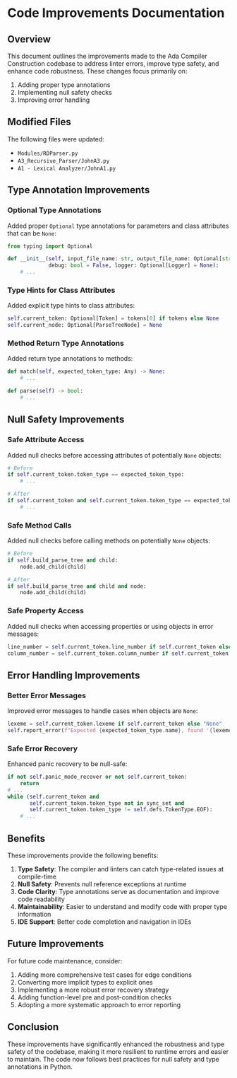 # Code Improvements Documentation

## Overview

This document outlines the improvements made to the Ada Compiler Construction codebase to address linter errors, improve type safety, and enhance code robustness. These changes focus primarily on:

1. Adding proper type annotations
2. Implementing null safety checks
3. Improving error handling

## Modified Files

The following files were updated:

- `Modules/RDParser.py`
- `A3_Recursive_Parser/JohnA3.py`
- `A1 - Lexical Analyzer/JohnA1.py`

## Type Annotation Improvements

### Optional Type Annotations

Added proper `Optional` type annotations for parameters and class attributes that can be `None`:

```python
from typing import Optional

def __init__(self, input_file_name: str, output_file_name: Optional[str] = None, 
             debug: bool = False, logger: Optional[Logger] = None):
    # ...
```

### Type Hints for Class Attributes

Added explicit type hints to class attributes:

```python
self.current_token: Optional[Token] = tokens[0] if tokens else None
self.current_node: Optional[ParseTreeNode] = None
```

### Method Return Type Annotations

Added return type annotations to methods:

```python
def match(self, expected_token_type: Any) -> None:
    # ...

def parse(self) -> bool:
    # ...
```

## Null Safety Improvements

### Safe Attribute Access

Added null checks before accessing attributes of potentially `None` objects:

```python
# Before
if self.current_token.token_type == expected_token_type:
    # ...

# After
if self.current_token and self.current_token.token_type == expected_token_type:
    # ...
```

### Safe Method Calls

Added null checks before calling methods on potentially `None` objects:

```python
# Before
if self.build_parse_tree and child:
    node.add_child(child)

# After
if self.build_parse_tree and child and node:
    node.add_child(child)
```

### Safe Property Access

Added null checks when accessing properties or using objects in error messages:

```python
line_number = self.current_token.line_number if self.current_token else "unknown"
column_number = self.current_token.column_number if self.current_token else "unknown"
```

## Error Handling Improvements

### Better Error Messages

Improved error messages to handle cases when objects are `None`:

```python
lexeme = self.current_token.lexeme if self.current_token else "None"
self.report_error(f"Expected {expected_token_type.name}, found '{lexeme}'")
```

### Safe Error Recovery

Enhanced panic recovery to be null-safe:

```python
if not self.panic_mode_recover or not self.current_token:
    return
# ...
while (self.current_token and 
       self.current_token.token_type not in sync_set and 
       self.current_token.token_type != self.defs.TokenType.EOF):
    # ...
```

## Benefits

These improvements provide the following benefits:

1. **Type Safety**: The compiler and linters can catch type-related issues at compile-time
2. **Null Safety**: Prevents null reference exceptions at runtime
3. **Code Clarity**: Type annotations serve as documentation and improve code readability
4. **Maintainability**: Easier to understand and modify code with proper type information
5. **IDE Support**: Better code completion and navigation in IDEs

## Future Improvements

For future code maintenance, consider:

1. Adding more comprehensive test cases for edge conditions
2. Converting more implicit types to explicit ones
3. Implementing a more robust error recovery strategy
4. Adding function-level pre and post-condition checks
5. Adopting a more systematic approach to error reporting

## Conclusion

These improvements have significantly enhanced the robustness and type safety of the codebase, making it more resilient to runtime errors and easier to maintain. The code now follows best practices for null safety and type annotations in Python. 